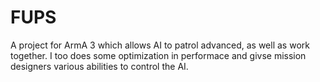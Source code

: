 # FUPS
A project for ArmA 3 which allows AI to patrol advanced, as well as work together. I too does some optimization in performace and givse mission designers various abilities to control the AI.
